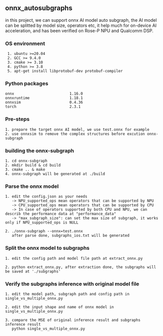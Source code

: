 ## onnx_autosubgraphs
in this project, we can support onnx AI model auto subgraph, the AI model can be  splitted by model size, operators etc, it help much for on-device AI acceleration, and has been verified on Rose-P NPU and Qualcomm DSP.

### OS environment
     1. ubuntu >=20.04
     2. GCC >= 9.4.0
     3. cmake >= 3.10
     4. python >= 3.8
     5. apt-get install libprotobuf-dev protobuf-compiler

### Python packages
    onnx                         1.16.0
    onnxruntime                  1.18.1
    onnxsim                      0.4.36
    torch                        2.3.1

### Pre-steps
    1. prepare the target onnx AI model, we use test.onnx for example
    2. use onnxsim to remove the complex structures before excution onnx-subgraph
    
### building the onnx-subgraph
    1. cd onnx-subgraph
    2. mkdir build & cd build
    3. cmake .. & make
    4. onnx-subgraph will be generated at ./build
    
### Parse the onnx model
    1. edit the config.json as your needs
       -> NPU_supported_ops mean operators that can be supported by NPU
       -> CPU_supported_ops mean operators that can be supported by CPU
       -> In case of operators supported by both CPU and NPU, we can describ the performance data at "performance_data"
       -> "max_subgraph_size": can set the max size of subgraph, it works only if NPU_supported_ops is NULL

    2. ./onnx-subgraph --onnx=test.onnx
       after parse done, subgraphs_ios.txt will be generated
       
 ### Split the onnx model to subgraphs
    1. edit the config path and model file path at extract_onnx.py 

    2. python extract_onnx.py, after extraction done, the subgraphs will be saved at './subgraphs'
    
### Verify the subgraphs inference with original model file
    1. edit the model path, subgraph path and config path in single_vs_multiple_onnx.py

    2. edit the input shape and name of onnx model in single_vs_multiple_onnx.py

    3. compare the MSE of original inference result and subgraphs inference result
       python single_vs_multiple_onnx.py
